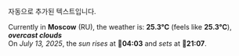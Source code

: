 
자동으로 추가된 텍스트입니다.

<!--START_SECTION:weather:moscow-->
Currently in **Moscow** (RU), the weather is: **25.3°C** (feels like **25.3°C**), ***overcast clouds***<br/>
On *July 13, 2025*, the *sun rises* at 🌅**04:03** and *sets* at 🌇**21:07**.
<!--END_SECTION:weather-->
